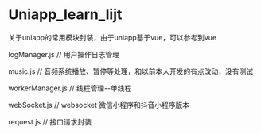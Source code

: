 # Uniapp_learn_lijt
关于uniapp的常用模块封装，由于uniapp基于vue，可以参考到vue

logManager.js                           // 用户操作日志管理

music.js                                // 音频系统播放、暂停等处理，和以前本人开发的有点改动，没有测试

workerManager.js                        // 线程管理--单线程

webSocket.js                            // websocket 微信小程序和抖音小程序版本

request.js                              // 接口请求封装
